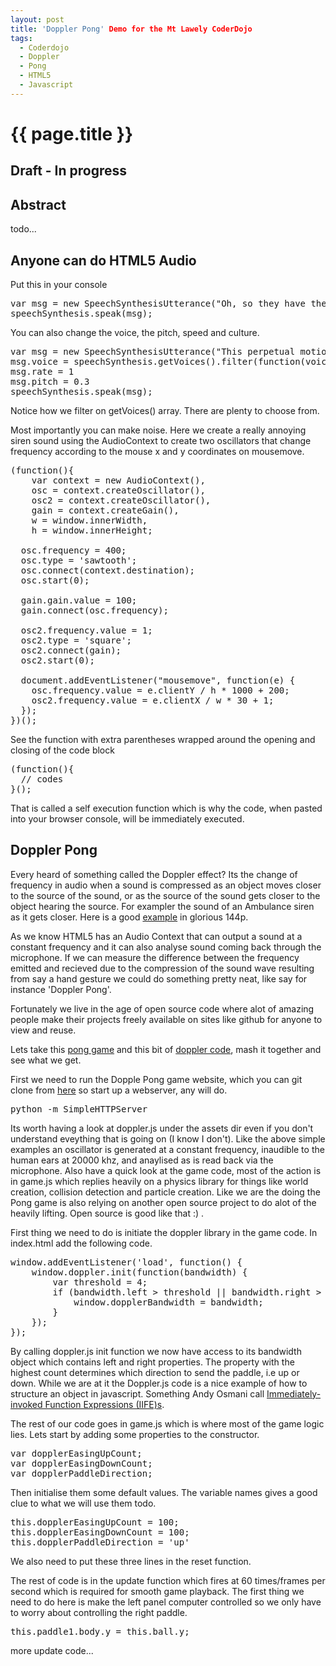 ```yaml
---
layout: post
title: 'Doppler Pong' Demo for the Mt Lawely CoderDojo
tags:
  - Coderdojo
  - Doppler
  - Pong
  - HTML5
  - Javascript
---
```


{{ page.title }}
================

Draft - In progress
-------------------

Abstract
--------
todo...

Anyone can do HTML5 Audio
-------------------------
Put this in your console

<pre>
var msg = new SpeechSynthesisUtterance("Oh, so they have the Internet on computers now!");			
speechSynthesis.speak(msg);
</pre>

You can also change the voice, the pitch, speed and culture.

<pre>
var msg = new SpeechSynthesisUtterance("This perpetual motion machine Lisa made today is a joke. It just keeps going faster and faster");			
msg.voice = speechSynthesis.getVoices().filter(function(voice) { return voice.name == 'Zosia'; })[0];
msg.rate = 1
msg.pitch = 0.3
speechSynthesis.speak(msg);
</pre>

Notice how we filter on getVoices() array. There are plenty to choose from.

Most importantly you can make noise. Here we create a really annoying siren sound using the AudioContext to create two oscillators that change frequency according to the mouse x and y coordinates on mousemove.

<pre>
(function(){
	var context = new AudioContext(),
    osc = context.createOscillator(),
    osc2 = context.createOscillator(),
    gain = context.createGain(),
    w = window.innerWidth,
    h = window.innerHeight;
  
  osc.frequency = 400;
  osc.type = 'sawtooth';
  osc.connect(context.destination);
  osc.start(0);
  
  gain.gain.value = 100;
  gain.connect(osc.frequency);
  
  osc2.frequency.value = 1; 
  osc2.type = 'square';
  osc2.connect(gain);
  osc2.start(0);
  
  document.addEventListener("mousemove", function(e) {
    osc.frequency.value = e.clientY / h * 1000 + 200;
    osc2.frequency.value = e.clientX / w * 30 + 1;
  });
})();
</pre>

See the function with extra parentheses wrapped around the opening and closing of the code block

<pre>
(function(){
  // codes
}();
</pre>

That is called a self execution function which is why the code, when pasted into your browser console, will be immediately executed.

Doppler Pong
------------

Every heard of something called the Doppler effect? Its the change of frequency in audio when a sound is compressed as an object moves closer to the source of the sound, or as the source of the sound gets closer to the object hearing the source. For exampler the sound of an Ambulance siren as it gets closer. Here is a good [example](https://www.youtube.com/watch?v=imoxDcn2Sgo) in glorious 144p.

As we know HTML5 has an Audio Context that can output a sound at a constant frequency and it can also analyse sound coming back through the microphone. If we can measure the difference between the frequency emitted and recieved due to the compression of the sound wave resulting from say a hand gesture we could do something pretty neat, like say for instance 'Doppler Pong'.

Fortunately we live in the age of open source code where alot of amazing people make their projects freely available on sites like github for anyone to view and reuse.   

Lets take this [pong game](https://github.com/dasmikko/dasmikko.github.io/tree/master/public/games/pong-game) and this bit of [doppler code](http://danielrapp.github.io/doppler/), mash it together and see what we get.

First we need to run the Dopple Pong game website, which you can git clone from [here](https://github.com/michaelbramwell/dopplerPong.git) so start up a webserver, any will do.

<pre>
python -m SimpleHTTPServer
</pre>

Its worth having a look at doppler.js under the assets dir even if you don't understand eveything that is going on (I know I don't). Like the above simple examples an oscillator is generated at a constant frequency, inaudible to the human ears at 20000 khz, and anaylised as is read back via the microphone. Also have a quick look at the game code, most of the action is in game.js which replies heavily on a physics library for things like world creation, collision detection and particle creation. Like we are the doing the Pong game is also relying on another open source project to do alot of the heavily lifting. Open source is good like that :) .

First thing we need to do is initiate the doppler library in the game code. In index.html add the following code.

<pre>
window.addEventListener('load', function() {
	window.doppler.init(function(bandwidth) {
		var threshold = 4;
		if (bandwidth.left > threshold || bandwidth.right > threshold) {
			window.dopplerBandwidth = bandwidth;
		}
	});
});
</pre>

By calling doppler.js init function we now have access to its bandwidth object which contains left and right properties. The property with the highest count determines which direction to send the paddle, i.e up or down. While we are at it the Doppler.js code is a nice example of how to structure an object in javascript. Something Andy Osmani call [Immediately-invoked Function Expressions (IIFE)s](http://addyosmani.com/blog/essential-js-namespacing/).

The rest of our code goes in game.js which is where most of the game logic lies. Lets start by adding some properties to the constructor.

<pre>
var dopplerEasingUpCount;
var dopplerEasingDownCount;
var dopplerPaddleDirection;
</pre>

Then initialise them some default values. The variable names gives a good clue to what we will use them todo.

<pre>
this.dopplerEasingUpCount = 100;
this.dopplerEasingDownCount = 100;
this.dopplerPaddleDirection = 'up'
</pre>

We also need to put these three lines in the reset function.

The rest of code is in the update function which fires at 60 times/frames per second which is required for smooth game playback. The first thing we need to do here is make the left panel computer controlled so we only have to worry about controlling the right paddle.

<pre>
this.paddle1.body.y = this.ball.y;
</pre>
 more update code...

